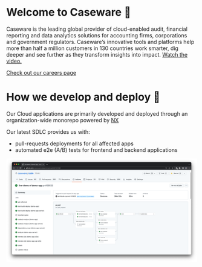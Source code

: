 # Welcome to Caseware 👋

Caseware is the leading global provider of cloud-enabled audit, financial reporting and data analytics solutions for accounting firms, corporations and government regulators. Caseware’s innovative tools and platforms help more than half a million customers in 130 countries work smarter, dig deeper and see further as they transform insights into impact. [Watch the video. ](https://www.youtube.com/watch?v=zyOqxcLaf-Y) 

[Check out our careers page](https://jobs.lever.co/caseware?department=Technology)


# How we develop and deploy 🚀

Our Cloud applications are primarily developed and deployed through an organization-wide monorepo powered by [NX](https://github.com/nrwl/nx)

Our latest SDLC provides us with:
- pull-requests deployments for all affected apps
- automated e2e (A/B) tests for frontend and backend applications

![PR Workflow](https://github.com/caseware/.github/blob/master/profile/images/pr-screenshot.png "CW PR Workflow")
